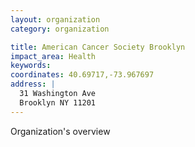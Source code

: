 ```yaml
---
layout: organization
category: organization

title: American Cancer Society Brooklyn
impact_area: Health
keywords: 
coordinates: 40.69717,-73.967697
address: |
  31 Washington Ave
  Brooklyn NY 11201
---
```

Organization's overview
